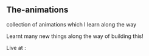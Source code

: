## The-animations

collection of animations which I learn along the way 

Learnt many new things along the way of building this!

Live at :  
